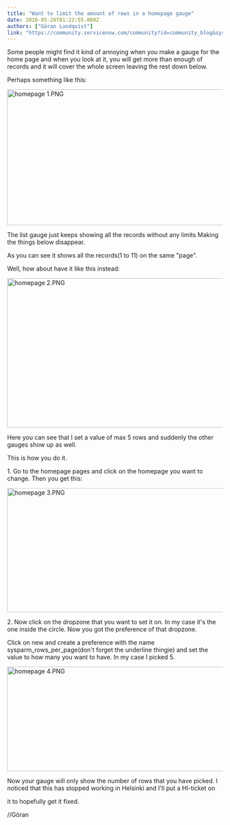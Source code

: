 ```yaml
---
title: "Want to limit the amount of rows in a homepage gauge"
date: 2016-05-26T01:22:55.000Z
authors: ["Göran Lundqvist"]
link: "https://community.servicenow.com/community?id=community_blog&sys_id=469c6ee1dbd0dbc01dcaf3231f961979"
---
```

<p>Some people might find it kind of annoying when you make a gauge for the home page and when you look at it, you will get more than enough of records and it will cover the whole screen leaving the rest down below.</p><p></p><p>Perhaps something like this:</p><p><img  alt="homepage 1.PNG" class="image-5 jive-image" src="2edf15cadb5c13043eb27a9e0f961952.iix" style="width: 620px; height: 317px;"/></p><p>The list gauge just keeps showing all the records without any limits <span __jive_emoticon_name="sad" __jive_macro_name="emoticon" class="jive_emote jive_macro" data-renderedposition="433_432_16_16" src="/8.0.1.35b65d4/images/emoticons/sad.png"></span> Making the things below disappear.</p><p>As you can see it shows all the records(1 to 11) on the same "page".</p><p></p><p>Well, how about have it like this instead:</p><p><img  alt="homepage 2.PNG" class="image-2 jive-image" src="4c243c0edb1cdfc03eb27a9e0f961984.iix" style="width: 620px; height: 349px;"/></p><p>Here you can see that I set a value of max 5 rows and suddenly the other gauges show up as well.</p><p></p><p>This is how you do it.</p><p></p><p>1. Go to the homepage pages and click on the homepage you want to change. Then you get this:</p><p></p><p><img  alt="homepage 3.PNG" class="image-3 jive-image" src="08159482db545304b322f4621f9619ea.iix" style="width: 620px; height: 290px;"/></p><p>2. Now click on the dropzone that you want to set it on. In my case it's the one inside the circle. Now you got the preference of that dropzone.</p><p>Click on new and create a preference with the name sysparm_rows_per_page(don't forget the underline thingie) and set the value to how many you want to have. In my case I picked 5.</p><p><img  alt="homepage 4.PNG" class="image-4 jive-image" src="9f287fb5dbd0d3049c9ffb651f961949.iix" style="width: 620px; height: 244px;"/></p><p></p><p>Now your gauge will only show the number of rows that you have picked. I noticed that this has stopped working in Helsinki and I'll put a HI-ticket on </p><p>it to hopefully get it fixed.</p><p></p><p>//Göran</p>